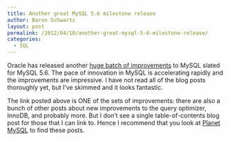 ```yaml
---
title: Another great MySQL 5.6 milestone release
author: Baron Schwartz
layout: post
permalink: /2012/04/10/another-great-mysql-5-6-milestone-release/
categories:
  - SQL
---
```

Oracle has released another [huge batch of improvements][1] to MySQL slated for MySQL 5.6. The pace of innovation in MySQL is accelerating rapidly and the improvements are impressive. I have not read all of the blog posts thoroughly yet, but I&#8217;ve skimmed and it looks fantastic.

The link posted above is ONE of the sets of improvements: there are also a bunch of other posts about new improvements to the query optimizer, InnoDB, and probably more. But I don&#8217;t see a single table-of-contents blog post for those that I can link to. Hence I recommend that you look at [Planet MySQL][2] to find these posts.

 [1]: http://dev.mysql.com/tech-resources/articles/mysql-5.6-replication.html
 [2]: http://planet.mysql.com/